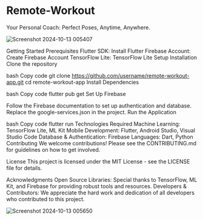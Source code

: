 # Remote-Workout
Your Personal Coach: Perfect Poses, Anytime, Anywhere.




![Screenshot 2024-10-13 005407](https://github.com/user-attachments/assets/b439dc5d-5b91-4354-bf7f-60b32ef37ed2)

Getting Started
Prerequisites
Flutter SDK: Install Flutter
Firebase Account: Create Firebase Account
TensorFlow Lite: TensorFlow Lite Setup
Installation
Clone the repository

bash
Copy code
git clone https://github.com/username/remote-workout-app.git
cd remote-workout-app
Install Dependencies

bash
Copy code
flutter pub get
Set Up Firebase

Follow the Firebase documentation to set up authentication and database.
Replace the google-services.json in the project.
Run the Application

bash
Copy code
flutter run
Technologies Required
Machine Learning: TensorFlow Lite, ML Kit
Mobile Development: Flutter, Android Studio, Visual Studio Code
Database & Authentication: Firebase
Languages: Dart, Python
Contributing
We welcome contributions! Please see the CONTRIBUTING.md for guidelines on how to get involved.

License
This project is licensed under the MIT License - see the LICENSE file for details.

Acknowledgments
Open Source Libraries: Special thanks to TensorFlow, ML Kit, and Firebase for providing robust tools and resources.
Developers & Contributors: We appreciate the hard work and dedication of all developers who contributed to this project.


![Screenshot 2024-10-13 005650](https://github.com/user-attachments/assets/6e7385a8-c0fd-4db4-89c4-2d320a10dde2)
